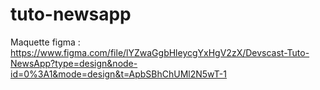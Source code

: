 # tuto-newsapp

Maquette figma : https://www.figma.com/file/lYZwaGgbHleycgYxHgV2zX/Devscast-Tuto-NewsApp?type=design&node-id=0%3A1&mode=design&t=ApbSBhChUMl2N5wT-1
